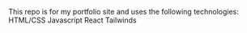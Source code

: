 This repo is for my portfolio site and uses the following technologies:
HTML/CSS
Javascript
React
Tailwinds

